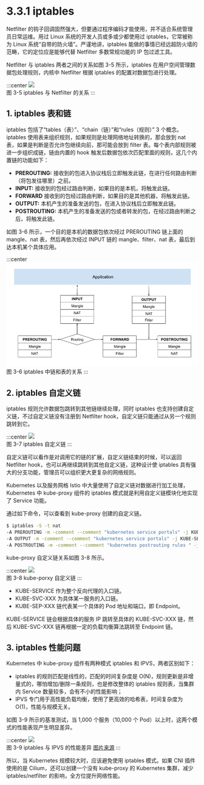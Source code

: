 # 3.3.1 iptables 

Netfilter 的钩子回调固然强大，但要通过程序编码才能使用，并不适合系统管理员日常运维。用过 Linux 系统的开发人员或多或少都使用过 iptables，它常被称为 Linux 系统“自带的防火墙”。严谨地讲，iptables 能做的事情已经远超防火墙的范畴，它的定位应是能够代替 Netfilter 多数常规功能的 IP 包过滤工具。

Netfilter 与 iptables 两者之间的关系如图 3-5 所示，iptables 在用户空间管理数据包处理规则，内核中 Netfilter 根据 iptables 的配置对数据包进行处理。

:::center
  ![](../assets/iptables.png)<br/>
  图 3-5 iptables 与 Netfilter 的关系
:::

## 1. iptables 表和链

iptables 包括了“tables（表）”、“chain（链）”和“rules（规则）” 3 个概念。iptables 使用表来组织规则，如果规则是处理网络地址转换的，那会放到 nat 表，如果是判断是否允许包继续向前，那可能会放到 filter 表。每个表内部规则被进一步组织成链，链由内置的 hook 触发后数据包依次匹配里面的规则，这几个内置链的功能如下：

- **PREROUTING:** 接收到的包进入协议栈后立即触发此链，在进行任何路由判断（将包发往哪里）之前。
- **INPUT:** 接收到的包经过路由判断，如果目的是本机，将触发此链。
- **FORWARD** 接收到的包经过路由判断，如果目的是其他机器，将触发此链。
- **OUTPUT:** 本机产生的准备发送的包，在进入协议栈后立即触发此链。
- **POSTROUTING:** 本机产生的准备发送的包或者转发的包，在经过路由判断之后，将触发此链。

如图 3-6 所示，一个目的是本机的数据包依次经过 PREROUTING 链上面的 mangle、nat 表，然后再依次经过 INPUT 链的 mangle、filter、nat 表，最后到达本机某个具体应用。

:::center
  ![](../assets/iptables-chain.png)<br/>
  图 3-6 iptables 中链和表的关系
:::

## 2. iptables 自定义链

iptables 规则允许数据包跳转到其他链继续处理，同时 iptables 也支持创建自定义链，不过自定义链没有注册到 Netfilter hook，自定义链只能通过从另一个规则跳转到它。

:::center
  ![](../assets/custom-chain.png)<br/>
  图 3-7 iptables 自定义链
:::

自定义链可以看作是对调用它的链的扩展，自定义链结束的时候，可以返回 Netfilter hook，也可以再继续跳转到其他自定义链，这种设计使 iptables 具有强大的分支功能，管理员可以组织更大更复杂的网络规则。

Kubernetes 以及服务网格 Istio 中大量使用了自定义链对数据进行加工处理，Kubernetes 中 kube-proxy 组件的 iptables 模式就是利用自定义链模块化地实现了 Service 功能。

通过如下命令，可以查看到 kube-proxy 创建的自定义链。
```bash
$ iptables -S -t nat
-A PREROUTING -m -comment --comment "kubernetes service portals" -j KUBE-SERVICES
-A OUTPUT -m -comment --comment "kubernetes service portals" -j KUBE-SERVICES
-A POSTROUTING -m -comment --comment "kubernetes postrouting rules " -j KUBE-POSTROUTING
```

kube-proxy 自定义链关系如图 3-8 所示。

:::center
  ![](../assets/k8s-chain.png)<br/>
  图 3-8 kube-porxy 自定义链
:::

- KUBE-SERVICE 作为整个反向代理的入口链。
- KUBE-SVC-XXX 为具体某一服务的入口链。
- KUBE-SEP-XXX 链代表某一个具体的 Pod 地址和端口，即 Endpoint。

KUBE-SERVICE 链会根据具体的服务 IP 跳转至具体的 KUBE-SVC-XXX 链，然后 KUBE-SVC-XXX 链再根据一定的负载均衡算法跳转至 Endpoint 链。

## 3. iptables 性能问题

Kubernetes 中 kube-proxy 组件有两种模式 iptables 和 IPVS，两者区别如下：

- iptables 的规则匹配是线性的，匹配的时间复杂度是 O(N)，规则更新是非增量式的，哪怕增加/删除一条规则，也是修改整体的 iptables 规则表，当集群内 Service 数量较多，会有不小的性能影响；
- IPVS 专门用于高性能负载均衡，使用了更高效的哈希表，时间复杂度为 O(1)，性能与规模无关。

如图 3-9 所示的基准测试，当 1,000 个服务（10,000 个 Pod）以上时，这两个模式的性能表现产生明显差异。

:::center
  ![](../assets/iptables-vs-ipvs.png)<br/>
  图 3-9 iptables 与 IPVS 的性能差异 [图片来源](https://www.tigera.io/blog/comparing-kube-proxy-modes-iptables-or-ipvs/)
:::

所以，当 Kubernetes 规模较大时，应该避免使用 iptables 模式。如果 CNI 插件使用的是 Cilium，还可以创建一个没有 kube-proxy 的 Kubernetes 集群，减少 iptables/netfilter 的影响，全方位提升网络性能。 
